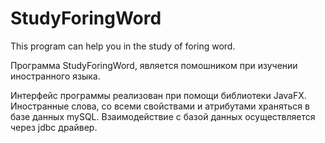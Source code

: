 # StudyForingWord
This program can help you in the study of foring word.

Программа StudyForingWord, является помошником при изучении иностранного языка.

Интерфейс программы реализован при помощи библиотеки JavaFX.
Иностранные слова, со всеми свойствами и атрибутами храняться в базе данных mySQL.
Взаимодействие с базой данных осуществляется через jdbc драйвер. 
